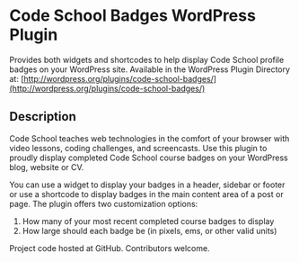 # Code School Badges WordPress Plugin

Provides both widgets and shortcodes to help display Code School profile badges on your WordPress site. Available in the WordPress Plugin Directory at: [http://wordpress.org/plugins/code-school-badges/](http://wordpress.org/plugins/code-school-badges/)

## Description  
Code School teaches web technologies in the comfort of your browser with video lessons, coding challenges, and screencasts. Use this plugin to proudly display completed Code School course badges on your WordPress blog, website or CV. 

You can use a widget to display your badges in a header, sidebar or footer or use a shortcode to display badges in the main content area of a post or page. The plugin offers two customization options:

1. How many of your most recent completed course badges to display
2. How large should each badge be (in pixels, ems, or other valid units)

Project code hosted at GitHub. Contributors welcome.
